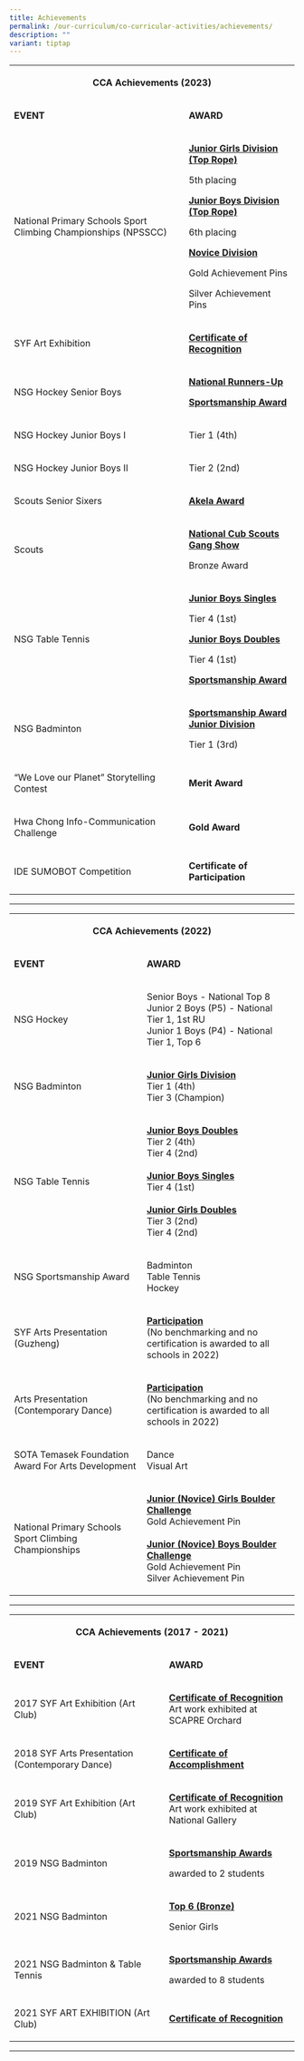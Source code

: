 ```yaml
---
title: Achievements
permalink: /our-curriculum/co-curricular-activities/achievements/
description: ""
variant: tiptap
---
```

<table>
<tbody>
<tr>
<th rowspan="1" colspan="2">
<p><strong>CCA Achievements (2023)</strong>
</p>
</th>
</tr>
<tr>
<td rowspan="1" colspan="1">
<p><strong>EVENT</strong>
</p>
</td>
<td rowspan="1" colspan="1">
<p><strong>AWARD</strong>
</p>
</td>
</tr>
<tr>
<td rowspan="1" colspan="1">
<p>National Primary Schools Sport Climbing Championships (NPSSCC)</p>
</td>
<td rowspan="1" colspan="1">
<p><strong><u>Junior Girls Division (Top Rope)</u></strong>
</p>
<p>5th placing</p>
<p></p>
<p><strong><u>Junior Boys Division (Top Rope)</u></strong>
</p>
<p>6th placing</p>
<p></p>
<p><strong><u>Novice Division</u></strong>
</p>
<p>Gold Achievement Pins</p>
<p>Silver Achievement Pins</p>
</td>
</tr>
<tr>
<td rowspan="1" colspan="1">
<p>SYF Art Exhibition</p>
</td>
<td rowspan="1" colspan="1">
<p><strong><u>Certificate of Recognition</u></strong>
</p>
</td>
</tr>
<tr>
<td rowspan="1" colspan="1">
<p>NSG Hockey Senior Boys</p>
</td>
<td rowspan="1" colspan="1">
<p><strong><u>National Runners-Up</u></strong>
</p>
<p><strong><u>Sportsmanship Award</u></strong>
</p>
</td>
</tr>
<tr>
<td rowspan="1" colspan="1">
<p>NSG Hockey Junior Boys I</p>
</td>
<td rowspan="1" colspan="1">
<p>Tier 1 (4th)</p>
</td>
</tr>
<tr>
<td rowspan="1" colspan="1">
<p>NSG Hockey Junior Boys II</p>
</td>
<td rowspan="1" colspan="1">
<p>Tier 2 (2nd)</p>
</td>
</tr>
<tr>
<td rowspan="1" colspan="1">
<p>Scouts Senior Sixers</p>
</td>
<td rowspan="1" colspan="1">
<p><strong><u>Akela Award</u></strong>
</p>
</td>
</tr>
<tr>
<td rowspan="1" colspan="1">
<p>Scouts</p>
</td>
<td rowspan="1" colspan="1">
<p><strong><u>National Cub Scouts Gang Show</u></strong>
</p>
<p>Bronze Award</p>
</td>
</tr>
<tr>
<td rowspan="1" colspan="1">
<p>NSG Table Tennis</p>
</td>
<td rowspan="1" colspan="1">
<p><strong><u>Junior Boys Singles</u></strong>
</p>
<p>Tier 4 (1st)</p>
<p></p>
<p><strong><u>Junior Boys Doubles</u></strong>
</p>
<p>Tier 4 (1st)</p>
<p></p>
<p><strong><u>Sportsmanship Award</u></strong>
</p>
</td>
</tr>
<tr>
<td rowspan="1" colspan="1">
<p>NSG Badminton</p>
</td>
<td rowspan="1" colspan="1">
<p><strong><u>Sportsmanship Award</u> <br><u>Junior Division</u></strong>
</p>
<p>Tier 1 (3rd)</p>
</td>
</tr>
<tr>
<td rowspan="1" colspan="1">
<p>“We Love our Planet” Storytelling Contest</p>
</td>
<td rowspan="1" colspan="1">
<p><strong>Merit Award</strong>
</p>
</td>
</tr>
<tr>
<td rowspan="1" colspan="1">
<p>Hwa Chong Info-Communication Challenge</p>
</td>
<td rowspan="1" colspan="1">
<p><strong>Gold Award</strong>
</p>
</td>
</tr>
<tr>
<td rowspan="1" colspan="1">
<p>IDE SUMOBOT Competition</p>
</td>
<td rowspan="1" colspan="1">
<p><strong>Certificate of Participation</strong>
</p>
</td>
</tr>
</tbody>
</table>
<hr>
<table>
<tbody>
<tr>
<th rowspan="1" colspan="2">
<p><strong>CCA Achievements (2022)</strong>
</p>
</th>
</tr>
<tr>
<td rowspan="1" colspan="1">
<p><strong>EVENT</strong>
</p>
</td>
<td rowspan="1" colspan="1">
<p><strong>AWARD</strong>
</p>
</td>
</tr>
<tr>
<td rowspan="1" colspan="1">
<p>NSG Hockey</p>
</td>
<td rowspan="1" colspan="1">
<p>Senior Boys - National Top 8
<br>Junior 2 Boys (P5) - National Tier 1, 1st RU
<br>Junior 1 Boys (P4) - National Tier 1, Top 6</p>
</td>
</tr>
<tr>
<td rowspan="1" colspan="1">
<p>NSG Badminton</p>
</td>
<td rowspan="1" colspan="1">
<p><strong><u>Junior Girls Division </u></strong>
<br>Tier 1 (4th)
<br>Tier 3 (Champion)</p>
</td>
</tr>
<tr>
<td rowspan="1" colspan="1">
<p>NSG Table Tennis</p>
</td>
<td rowspan="1" colspan="1">
<p><strong><u>Junior Boys Doubles </u></strong>
<br>Tier 2 (4th)
<br>Tier 4 (2nd)
<br>
<br><strong><u>Junior Boys Singles </u></strong>
<br>Tier 4 (1st)
<br>
<br><strong><u>Junior Girls Doubles </u></strong>
<br>Tier 3 (2nd)
<br>Tier 4 (2nd)</p>
</td>
</tr>
<tr>
<td rowspan="1" colspan="1">
<p>NSG Sportsmanship Award</p>
</td>
<td rowspan="1" colspan="1">
<p>Badminton
<br>Table Tennis
<br>Hockey</p>
</td>
</tr>
<tr>
<td rowspan="1" colspan="1">
<p>SYF Arts Presentation (Guzheng)</p>
</td>
<td rowspan="1" colspan="1">
<p><strong><u>Participation </u></strong>
<br>(No benchmarking and no certification is awarded to all schools in 2022)</p>
</td>
</tr>
<tr>
<td rowspan="1" colspan="1">
<p>Arts Presentation (Contemporary Dance)</p>
</td>
<td rowspan="1" colspan="1">
<p><strong><u>Participation </u></strong>
<br>(No benchmarking and no certification is awarded to all schools in 2022)</p>
</td>
</tr>
<tr>
<td rowspan="1" colspan="1">
<p>SOTA Temasek Foundation Award For Arts Development</p>
</td>
<td rowspan="1" colspan="1">
<p>Dance
<br>Visual Art</p>
</td>
</tr>
<tr>
<td rowspan="1" colspan="1">
<p>National Primary Schools Sport Climbing Championships</p>
</td>
<td rowspan="1" colspan="1">
<p><strong><u>Junior (Novice) Girls Boulder Challenge </u></strong>
<br>Gold Achievement Pin
<br>
<br><strong><u>Junior (Novice) Boys Boulder Challenge </u></strong>
<br>Gold Achievement Pin
<br>Silver Achievement Pin</p>
</td>
</tr>
</tbody>
</table>
<hr>
<table>
<tbody>
<tr>
<th rowspan="1" colspan="2">
<p><strong>CCA Achievements (2017 - 2021)</strong>
</p>
</th>
</tr>
<tr>
<td rowspan="1" colspan="1">
<p><strong>EVENT</strong>
</p>
</td>
<td rowspan="1" colspan="1">
<p><strong>AWARD</strong>
</p>
</td>
</tr>
<tr>
<td rowspan="1" colspan="1">
<p>2017 SYF Art Exhibition (Art Club)</p>
</td>
<td rowspan="1" colspan="1">
<p><strong><u>Certificate of Recognition </u></strong>
<br>Art work exhibited at SCAPRE Orchard</p>
</td>
</tr>
<tr>
<td rowspan="1" colspan="1">
<p>2018 SYF Arts Presentation (Contemporary Dance)</p>
</td>
<td rowspan="1" colspan="1">
<p><strong><u>Certificate of Accomplishment</u></strong>
</p>
</td>
</tr>
<tr>
<td rowspan="1" colspan="1">
<p>2019 SYF Art Exhibition (Art Club)</p>
</td>
<td rowspan="1" colspan="1">
<p><strong><u>Certificate of Recognition </u></strong>
<br>Art work exhibited at National Gallery</p>
</td>
</tr>
<tr>
<td rowspan="1" colspan="1">
<p>2019 NSG Badminton</p>
</td>
<td rowspan="1" colspan="1">
<p><strong><u>Sportsmanship Awards</u></strong>
</p>
<p>awarded to 2 students</p>
</td>
</tr>
<tr>
<td rowspan="1" colspan="1">
<p>2021 NSG Badminton</p>
</td>
<td rowspan="1" colspan="1">
<p><strong><u>Top 6 (Bronze)</u></strong>
</p>
<p>Senior Girls</p>
</td>
</tr>
<tr>
<td rowspan="1" colspan="1">
<p>2021 NSG Badminton &amp; Table Tennis</p>
</td>
<td rowspan="1" colspan="1">
<p><strong><u>Sportsmanship Awards</u></strong>
</p>
<p>awarded to 8 students</p>
</td>
</tr>
<tr>
<td rowspan="1" colspan="1">
<p>2021 SYF ART EXHIBITION (Art Club)</p>
</td>
<td rowspan="1" colspan="1">
<p><strong><u>Certificate of Recognition</u></strong>
</p>
</td>
</tr>
</tbody>
</table>
<hr>
<p></p>